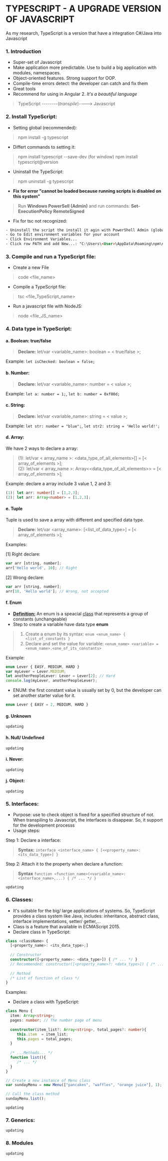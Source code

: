 # TYPESCRIPT - A UPGRADE VERSION OF JAVASCRIPT

As my research, TypeScript is a version that have a integration C#/Java into Javascript

### 1. Introduction
- Super-set of Javascript
- Make application more predictable. Use to build a big application with modules, namespaces.
- Object-oriented features. Strong support for OOP.
- Compile-time errors detect: the developer can catch and fix them
- Great tools
- Recommend for using in Angular 2.
<i>It's a beautiful language</i>
> TypeScript --------(<i>transpile</i>)----> Javascript

### 2. Install TypeScript:
* Setting global (recommended):
> npm install -g typescript
* Differt commands to setting it:
> npm install typescript --save-dev (for window)
> npm install typescript@version
* Uninstall the TypeScript:
> npm uninstall -g typescript

* <b>Fix for error "cannot be loaded because running scripts is disabled on this system"</b>
> Run <b>Windows PowerSell (Admin)</b> and run commands: <b>Set-ExecutionPolicy RemoteSigned</b>

* Fix for tsc not recognized:
```html
- Uninstall the script the install it agin with PowerShell Admin (global setting)
- Go to Edit environment variables for your account
- Click Environment Variables...
- Click row PATH and add New...: "C:\Users\<User>\AppData\Roaming\npm\node_modules\typescript\bin" (maybe different in your desk/latop, just find it PATH and add)
```

### 3. Compile and run a TypeScript file:
* Create a new File
> code <file_name>

* Compile a TypeScript file:
> tsc <file_TypeScript_name>

* Run a javascript file with NodeJS:
> node <file_JS_name>

### 4. Data type in TypeScript:
#### a. Boolean: true/false
> <b>Declare:</b> let/var <variable_name>: boolean = < true/false >;

Example: `let isChecked: boolean = false;`

#### b. Number:
> <b>Declare:</b> let/var <variable_name>: number = < value >;
  
Example: `let a: number = 1;`, `let b: number = 0xf00d;`
  
#### c. String:
> <b>Declare:</b> let/var <variable_name>: string = < value >;
  
Example: `let str: number = "blue";`, `let str2: string = 'Hello world!';`
  
#### d. Array:
We have 2 ways to declare a array:
> (1): let/var < array_name >: <data_type_of_all_elements>[] = [< array_of_elements >];<br>
> (2): let/var < array_name >: Array<<data_type_of_all_elements>> = [< array_of_elements >];

Example: declare a array include 3 value 1, 2 and 3:
```typescript
(1)| let arr: number[] = [1,2,3];
(2)| let arr: Array<number> = [1,2,3];
```

#### e. Tuple
Tuple is used to save a array with different and specified data type.
> <b>Declare:</b> let/var <array_name>: [<list_of_data_type>] = [< array_of_elements >];

Examples:

[1] Right declare:
```typescript
var arr [string, number];
arr['Hello world', 10]; // Right
```

[2] Wrong declare:
```typescript
var arr [string, number];
arr[10, 'Hello world']; // Wrong, not accepted
```

#### f. Enum
* <b><u>Definition:</u></b> An enum is a speacial <u>class</u> that represents a group of constants (unchangeable)
* Step to create a variable have data type <b>enum</b>
> 1. Create a enum by its syntax: `enum <enum_name> { <list_of_constants }`
> 2. Declare and set the value for variable: `<enum_name> <variable> = <enum_name>.<one_of_its_constants>`

Example:
```TypeScript
enum Lever { EASY, MEDIUM, HARD }
var myLever = Lever.MEDIUM;
let anotherPeopleLever: Lever = Lever[2]; // Hard
console.log(myLever, anotherPeopleLever);
```

* ENUM: the first constant value is usually set by 0, but the developer can set another starter value for it.
```TypeScript
enum Lever { EASY = 2, MEDIUM, HARD }
```

#### g. Unknown
`updating`

#### h. Null/ Undefined
`updating`

#### i. Never:
`updating`

#### j. Object:
`updating`

### 5. Interfaces:
- Purpose: use to check object is fixed for a specified structure of not. When transpiling to Javascript, the interfaces is disappear. So, it support for the development processs
- Usage steps:

Step 1: Declare a interface:
> <b>Syntax:</b> `interface <interface_name> { [<<property_name>: <its_data_type>] }`

Step 2: Attach it to the property when declare a function:
> <b>Syntax</b>  `function <function_name>(<variable_name>: <interface_name>,...) { /* ... */ }`


`updating`

### 6. Classes:
- It's suitable for the big/ large applications of systems. So, TypeScript provides a class system like Java, includes: inheritance, abstract class, interface implementations, setter/ getter,...
- Class is a feature that available in ECMAScript 2015.
- Declare class in TypeScript:
```TypeScript
class <className> {
  [<property_name>: <its_data_type>;]
  
  // Constructor
  constructor([<property_name>: <data_type>]) { /* ... */ }
  // Recommended: constructor([<property_name>?: <data_type>]) { /* ... */ } --- Because is no more than 1 class constructure in TypeScript (even default constructor)
  
  // Method
  /* List of function of class */  
}
```

Examples:
- Declare a class with TypeScript:
```TypeScript
class Menu {
  item: Array<string>;
  pages: number; // The number page of menu
  
  constructor(item_list?: Array<string>, total_pages?: number){
     this.item  = item_list;
     this.pages = total_pages;
  }
  
  /* ...Methods... */
  function list(){
     /* ... */
  }
}

// Create a new instance of Menu class
var sundayMenu = new Menu(["pancakes", "waffles", "orange juice"], 1);

// Call the class method
sundayMenu.list();
```

`updating`

### 7. Generics:
`updating`

### 8. Modules
`updating`
